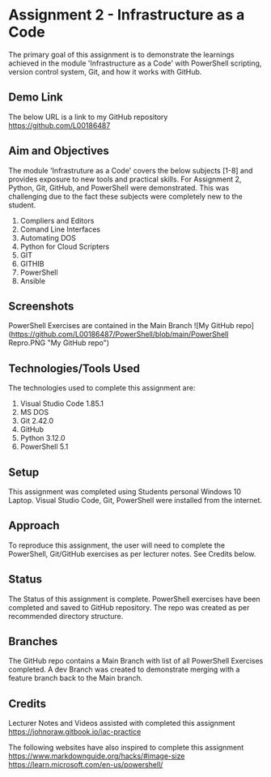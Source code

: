# Assignment 2 - Infrastructure as a Code
The primary goal of this assignment is to demonstrate the learnings achieved in the module 'Infrastructure as a Code' with PowerShell scripting, version control system, Git, and how it works with GitHub.

## Demo Link 
The below URL is a link to my GitHub repository <br>
https://github.com/L00186487

## Aim and Objectives  
The module 'Infrastruture as a Code' covers the below subjects [1-8] and provides exposure to new tools and practical skills. For Assignment 2, Python, Git, GitHub, and PowerShell were demonstrated. This was challenging due to the fact these subjects were completely new to the student.

1. Compliers and Editors 
2. Comand Line Interfaces 
3. Automating DOS 
4. Python for Cloud Scripters 
5. GIT 
6. GITHIB 
7. PowerShell 
8. Ansible

## Screenshots
PowerShell Exercises are contained in the Main Branch
![My GitHub repo](https://github.com/L00186487/PowerShell/blob/main/PowerShell Repro.PNG "My GitHub repo")

## Technologies/Tools Used 
The technologies used to complete this assignment are:

1. Visual Studio Code 1.85.1
2. MS DOS
3. Git 2.42.0
4. GitHub
5. Python 3.12.0
5. PowerShell 5.1

## Setup 
This assignment was completed using Students personal Windows 10 Laptop. Visual Studio Code, Git, PowerShell were installed from the internet.

## Approach
To reproduce this assignment, the user will need to complete the PowerShell, Git/GitHub exercises as per lecturer notes. See Credits below.

## Status 
The Status of this assignment is complete. PowerShell exercises have been completed and saved to GitHub repository. The repo was created as per recommended directory structure.

## Branches
The  GitHub repo contains a Main Branch with list of all PowerShell Exercises completed. A dev Branch was created to demonstrate merging with a feature branch back to the Main branch.

## Credits
Lecturer Notes and Videos assisted with completed this assignment <br>
https://johnoraw.gitbook.io/iac-practice

The following websites have also inspired to complete this assignment <br>
https://www.markdownguide.org/hacks/#image-size    <br>
https://learn.microsoft.com/en-us/powershell/






